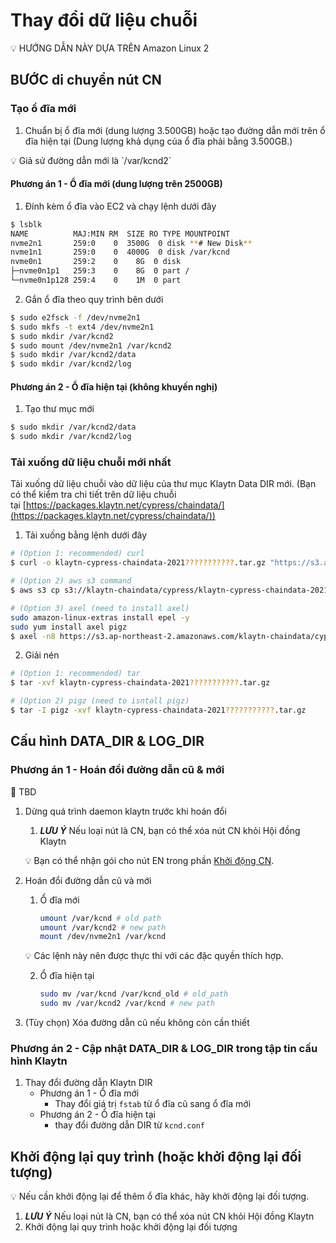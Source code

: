# Thay đổi dữ liệu chuỗi

<aside>
💡 HƯỚNG DẪN NÀY DỰA TRÊN Amazon Linux 2

</aside>

## **BƯỚC di chuyển** nút CN

### Tạo ổ đĩa mới

1. Chuẩn bị ổ đĩa mới (dung lượng 3.500GB) hoặc tạo đường dẫn mới trên ổ đĩa hiện tại (Dung lượng khả dụng của ổ đĩa phải bằng 3.500GB.)

<aside>
💡 Giả sử đường dẫn mới là `/var/kcnd2`

</aside>

#### Phương án 1 - Ổ đĩa mới (dung lượng trên 2500GB)

1. Đính kèm ổ đĩa vào EC2 và chạy lệnh dưới đây

```bash
$ lsblk
NAME          MAJ:MIN RM  SIZE RO TYPE MOUNTPOINT
nvme2n1       259:0    0  3500G  0 disk **# New Disk**
nvme1n1       259:0    0  4000G  0 disk /var/kcnd
nvme0n1       259:2    0    8G  0 disk
├─nvme0n1p1   259:3    0    8G  0 part /
└─nvme0n1p128 259:4    0    1M  0 part
```

2. Gắn ổ đĩa theo quy trình bên dưới

```bash
$ sudo e2fsck -f /dev/nvme2n1
$ sudo mkfs -t ext4 /dev/nvme2n1
$ sudo mkdir /var/kcnd2
$ sudo mount /dev/nvme2n1 /var/kcnd2
$ sudo mkdir /var/kcnd2/data
$ sudo mkdir /var/kcnd2/log
```

#### Phương án 2 - Ổ đĩa hiện tại (không khuyến nghị)

1. Tạo thư mục mới

```bash
$ sudo mkdir /var/kcnd2/data
$ sudo mkdir /var/kcnd2/log
```

### Tải xuống dữ liệu chuỗi mới nhất

Tải xuống dữ liệu chuỗi vào dữ liệu của thư mục Klaytn Data DIR mới. (Bạn có thể kiểm tra chi tiết trên dữ liệu chuỗi tại [https://packages.klaytn.net/cypress/chaindata/](https://packages.klaytn.net/cypress/chaindata/))

1. Tải xuống bằng lệnh dưới đây

```bash
# (Option 1: recommended) curl 
$ curl -o klaytn-cypress-chaindata-2021???????????.tar.gz "https://s3.ap-northeast-2.amazonaws.com/klaytn-chaindata/cypress/klaytn-cypress-chaindata-2021???????????.tar.gz"

# (Option 2) aws s3 command
$ aws s3 cp s3://klaytn-chaindata/cypress/klaytn-cypress-chaindata-2021???????????.tar.gz klaytn-cypress-chaindata-20211113011111.tar.gz 

# (Option 3) axel (need to install axel)
sudo amazon-linux-extras install epel -y
sudo yum install axel pigz
$ axel -n8 https://s3.ap-northeast-2.amazonaws.com/klaytn-chaindata/cypress/klaytn-cypress-chaindata-2021???????????.tar.gz
```

2. Giải nén

```bash
# (Option 1: recommended) tar
$ tar -xvf klaytn-cypress-chaindata-2021???????????.tar.gz

# (Option 2) pigz (need to isntall pigz)
$ tar -I pigz -xvf klaytn-cypress-chaindata-2021???????????.tar.gz
```

## Cấu hình DATA_DIR & LOG_DIR

### Phương án 1 - Hoán đổi đường dẫn cũ & mới

<aside>
🚨 TBD

</aside>

1. Dừng quá trình daemon klaytn trước khi hoán đổi

   1. _**LƯU Ý**_ Nếu loại nút là CN, bạn có thể xóa nút CN khỏi Hội đồng Klaytn

   💡 Bạn có thể nhận gói cho nút EN trong phần [Khởi động CN](../../nodes/core-cell/install/install-consensus-nodes.md#startup-the-cn).

2. Hoán đổi đường dẫn cũ và mới

   1. Ổ đĩa mới

      ```bash
      umount /var/kcnd # old path
      umount /var/kcnd2 # new path
      mount /dev/nvme2n1 /var/kcnd
      ```

   💡 Các lệnh này nên được thực thi với các đặc quyền thích hợp.

   2. Ổ đĩa hiện tại

      ```bash
      sudo mv /var/kcnd /var/kcnd_old # old_path
      sudo mv /var/kcnd2 /var/kcnd # new path
      ```

3. (Tùy chọn) Xóa đường dẫn cũ nếu không còn cần thiết

### Phương án 2 - Cập nhật DATA_DIR & LOG_DIR trong tập tin cấu hình Klaytn

1. Thay đổi đường dẫn Klaytn DIR
   - Phương án 1 - Ổ đĩa mới
     - Thay đổi giá trị `fstab` từ ổ đĩa cũ sang ổ đĩa mới
   - Phương án 2 - Ổ đĩa hiện tại
     - thay đổi đường dẫn DIR từ `kcnd.conf`

## Khởi động lại quy trình (hoặc khởi động lại đối tượng)

<aside>
💡 Nếu cần khởi động lại để thêm ổ đĩa khác, hãy khởi động lại đối tượng.

</aside>

1. _**LƯU Ý**_ Nếu loại nút là CN, bạn có thể xóa nút CN khỏi Hội đồng Klaytn
2. Khởi động lại quy trình hoặc khởi động lại đối tượng
